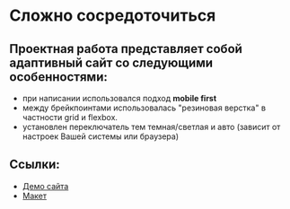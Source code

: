 # Сложно сосредоточиться 

## Проектная работа представляет собой адаптивный сайт со следующими особенностями: 
- при написании использовался подход **mobile first**
- между брейкпоинтами использовалась "резиновая верстка" в частности grid и flexbox.
- установлен переключатель тем темная/светлая и авто (зависит от настроек Вашей системы или браузера)

## Ссылки: 
- [Демо сайта](https://borisfx99.github.io/slozhno-sosredotochitsya-fd/)
- [Макет](https://www.figma.com/design/AtRv4K5fwqfFZl9avwJuNW/3-%D1%81%D0%BF%D1%80%D0%B8%D0%BD%D1%82.-%D0%9F%D1%80%D0%BE%D0%B5%D0%BA%D1%82%D0%BD%D0%B0%D1%8F-%D1%80%D0%B0%D0%B1%D0%BE%D1%82%D0%B0?node-id=0-1)